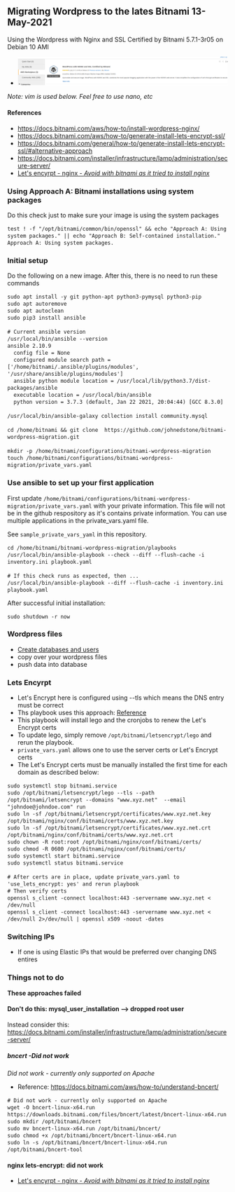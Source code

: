 ## Migrating Wordpress to the lates Bitnami 13-May-2021

Using the Wordpress with Nginx and SSL Certified by Bitnami 5.7.1-3r05 on Debian 10 AMI

* ![bitnami images](screenshots/nginx_bitnami_2.png) 

*Note: vim is used below.  Feel free to use nano, etc*

#### References
* https://docs.bitnami.com/aws/how-to/install-wordpress-nginx/
* https://docs.bitnami.com/aws/how-to/generate-install-lets-encrypt-ssl/
* https://docs.bitnami.com/general/how-to/generate-install-lets-encrypt-ssl/#alternative-approach
* https://docs.bitnami.com/installer/infrastructure/lamp/administration/secure-server/
* [Let's encyrpt - nginx - *Avoid with bitnami as it tried to install nginx*](https://www.nginx.com/blog/using-free-ssltls-certificates-from-lets-encrypt-with-nginx/)

### Using Approach A: Bitnami installations using system packages
Do this check just to make sure your image is using the system packages

```
test ! -f "/opt/bitnami/common/bin/openssl" && echo "Approach A: Using system packages." || echo "Approach B: Self-contained installation."
Approach A: Using system packages.
```

### Initial setup
Do the following on a new image.
After this, there is no need to run these commands

```
sudo apt install -y git python-apt python3-pymysql python3-pip
sudo apt autoremove
sudo apt autoclean
sudo pip3 install ansible 

# Current ansible version
/usr/local/bin/ansible --version
ansible 2.10.9
  config file = None
  configured module search path = ['/home/bitnami/.ansible/plugins/modules', '/usr/share/ansible/plugins/modules']
  ansible python module location = /usr/local/lib/python3.7/dist-packages/ansible
  executable location = /usr/local/bin/ansible
  python version = 3.7.3 (default, Jan 22 2021, 20:04:44) [GCC 8.3.0]

/usr/local/bin/ansible-galaxy collection install community.mysql

cd /home/bitnami && git clone  https://github.com/johnedstone/bitnami-wordpress-migration.git

mkdir -p /home/bitnami/configurations/bitnami-wordpress-migration
touch /home/bitnami/configurations/bitnami-wordpress-migration/private_vars.yaml
```

### Use ansible to set up your first application
First update `/home/bitnami/configurations/bitnami-wordpress-migration/private_vars.yaml` with your private information.
This file will not be in the github respository as it's contains private information.
You can use multiple applications in the private_vars.yaml file.

See `sample_private_vars_yaml` in this repository.

```
cd /home/bitnami/bitnami-wordpress-migration/playbooks
/usr/local/bin/ansible-playbook --check --diff --flush-cache -i inventory.ini playbook.yaml

# If this check runs as expected, then ...
/usr/local/bin/ansible-playbook --diff --flush-cache -i inventory.ini playbook.yaml
```

After successful initial installation:
```
sudo shutdown -r now
```

### Wordpress files
* [Create databases and users](https://docs.bitnami.com/aws/apps/wordpress/configuration/create-database/)
* copy over your wordpress files
* push data into database

### Lets Encyrpt
* Let's Encrypt here is configured using --tls which means the DNS entry must be correct
* Ths playbook uses this approach: [Reference](https://docs.bitnami.com/general/how-to/generate-install-lets-encrypt-ssl/#alternative-approach)
* This playbook will install lego and the cronjobs to renew the Let's Encrypt certs 
* To update lego, simply remove `/opt/bitnami/letsencrypt/lego` and rerun the playbook.
* `private_vars.yaml` allows one to use the server certs or Let's Encrypt certs
* The Let's Encrypt certs must be manually installed the first time for each domain as described below:

```
sudo systemctl stop bitnami.service
sudo /opt/bitnami/letsencrypt/lego --tls --path /opt/bitnami/letsencrypt --domains "www.xyz.net"  --email "johndoe@johndoe.com" run
sudo ln -sf /opt/bitnami/letsencrypt/certificates/www.xyz.net.key /opt/bitnami/nginx/conf/bitnami/certs/www.xyz.net.key
sudo ln -sf /opt/bitnami/letsencrypt/certificates/www.xyz.net.crt /opt/bitnami/nginx/conf/bitnami/certs/www.xyz.net.crt
sudo chown -R root:root /opt/bitnami/nginx/conf/bitnami/certs/
sudo chmod -R 0600 /opt/bitnami/nginx/conf/bitnami/certs/
sudo systemctl start bitnami.service
sudo systemctl status bitnami.service

# After certs are in place, update private_vars.yaml to 'use_lets_encrypt: yes' and rerun playbook
# Then verify certs
openssl s_client -connect localhost:443 -servername www.xyz.net < /dev/null
openssl s_client -connect localhost:443 -servername www.xyz.net < /dev/null 2>/dev/null | openssl x509 -noout -dates
```

### Switching IPs
* If one is using Elastic IPs that would be preferred over changing DNS entires
### Things not to do

**These approaches failed**

#### Don't do this: mysql_user_installation  --> dropped root user
Instead consider this: https://docs.bitnami.com/installer/infrastructure/lamp/administration/secure-server/

##### bncert -Did not work
*Did not work - currently only supported on _Apache_*
* Reference: https://docs.bitnami.com/aws/how-to/understand-bncert/

```
# Did not work - currently only supported on Apache
wget -O bncert-linux-x64.run https://downloads.bitnami.com/files/bncert/latest/bncert-linux-x64.run
sudo mkdir /opt/bitnami/bncert
sudo mv bncert-linux-x64.run /opt/bitnami/bncert/
sudo chmod +x /opt/bitnami/bncert/bncert-linux-x64.run
sudo ln -s /opt/bitnami/bncert/bncert-linux-x64.run /opt/bitnami/bncert-tool
```

#### nginx lets-encrypt: did not work

* [Let's encyrpt - nginx - *Avoid with bitnami as it tried to install nginx*](https://www.nginx.com/blog/using-free-ssltls-certificates-from-lets-encrypt-with-nginx/)

